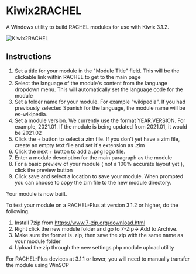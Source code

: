 # Kiwix2RACHEL
A Windows utility to build RACHEL modules for use with Kiwix 3.1.2. 

![Kiwix2RACHEL](https://user-images.githubusercontent.com/47008209/120028572-b3b08380-bfa9-11eb-9ba2-aba2983e0292.png)

## Instructions

1. Set a title for your module in the "Module Title" field. This will be the clickable link within RACHEL to get to the main page
2. Select the language of the module's content from the language dropdown menu. This will automatically set the language code for the module 
3. Set a folder name for your module. For example "wikipedia". If you had previously selected Spanish for the language, the module name will be es-wikipedia.
4. Set a module version. We currently use the format YEAR.VERSION. For example, 2021.01. If the module is being updated from 2021.01, it would be 2021.02
5. Click the + button to select a zim file. If you don't yet have a zim file, create an empty text file and set it's extension as .zim
6. Click the next + button to add a .png logo file.
7. Enter a module description for the main paragraph as the module
8. For a basic preview of your module ( not a 100% accurate layout yet ), click the preview button 
9. Click save and select a location to save your module. When prompted you can choose to copy the zim file to the new module directory.

Your module is now built. 

To test your module on a RACHEL-Plus at version 3.1.2 or higher, do the following.

1. Install 7zip from https://www.7-zip.org/download.html
2. Right click the new module folder and go to 7-Zip-> Add to Archive. 
3. Make sure the format is .zip, then save the zip with the same name as your module folder
4. Upload the zip through the new settings.php module upload utility

For RACHEL-Plus devices at 3.1.1 or lower, you will need to manually transfer the module using WinSCP




